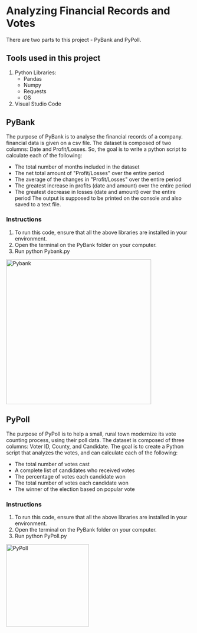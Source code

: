# Analyzing Financial Records and Votes

There are two parts to this project - PyBank and PyPoll. 

## Tools used in this project
   1. Python
      Libraries:
      - Pandas
      - Numpy
      - Requests
      - OS
   2. Visual Studio Code

## PyBank
The purpose of PyBank is to analyse the financial records of a company. financial data is given on a csv file. The dataset is composed of two columns: Date and Profit/Losses. So, the goal is to write a python script to calculate each of the following:
   - The total number of months included in the dataset
   - The net total amount of "Profit/Losses" over the entire period
   - The average of the changes in "Profit/Losses" over the entire period
   - The greatest increase in profits (date and amount) over the entire period
   - The greatest decrease in losses (date and amount) over the entire period
The output is supposed to be printed on the console and also saved to a text file.

### Instructions
1. To run this code, ensure that all the above libraries are installed in your environment.
2. Open the terminal on the PyBank folder on your computer.
3. Run python Pybank.py 

<img width="393" alt="Pybank" src="https://user-images.githubusercontent.com/71471355/113071919-fa892500-9182-11eb-9dff-44886d79ff0e.png">

## PyPoll

The purpose of PyPoll is to help a small, rural town modernize its vote counting process, using their poll data. The dataset is composed of three columns: Voter ID, County, and Candidate. The goal is to create a Python script that analyzes the votes, and can calculate each of the following:

   - The total number of votes cast
   - A complete list of candidates who received votes
   - The percentage of votes each candidate won
   - The total number of votes each candidate won
   - The winner of the election based on popular vote

### Instructions
1. To run this code, ensure that all the above libraries are installed in your environment.
2. Open the terminal on the PyBank folder on your computer.
3. Run python PyPoll.py 

<img width="224" alt="PyPoll" src="https://user-images.githubusercontent.com/71471355/113074142-bfd5bb80-9187-11eb-98ec-f4f439456b2e.png">





